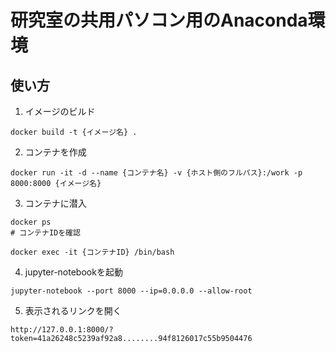 # 研究室の共用パソコン用のAnaconda環境

## 使い方

1. イメージのビルド

```
docker build -t {イメージ名} .
```

2. コンテナを作成
```
docker run -it -d --name {コンテナ名} -v {ホスト側のフルパス}:/work -p 8000:8000 {イメージ名}
```

3. コンテナに潜入

```
docker ps
# コンテナIDを確認

docker exec -it {コンテナID} /bin/bash
```

4. jupyter-notebookを起動

```
jupyter-notebook --port 8000 --ip=0.0.0.0 --allow-root
```

5. 表示されるリンクを開く
```
http://127.0.0.1:8000/?token=41a26248c5239af92a8........94f8126017c55b9504476
```
